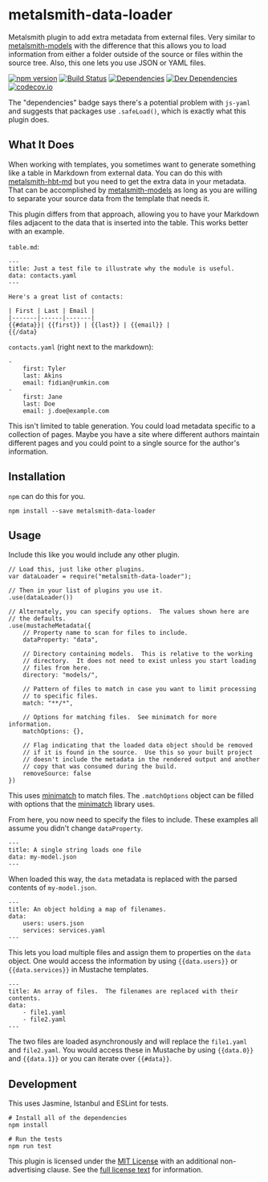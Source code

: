metalsmith-data-loader
======================

Metalsmith plugin to add extra metadata from external files.  Very similar to [metalsmith-models] with the difference that this allows you to load information from either a folder outside of the source or files within the source tree.  Also, this one lets you use JSON or YAML files.

[![npm version][npm-badge]][npm-link]
[![Build Status][travis-badge]][travis-link]
[![Dependencies][dependencies-badge]][dependencies-link]
[![Dev Dependencies][devdependencies-badge]][devdependencies-link]
[![codecov.io][codecov-badge]][codecov-link]

The "dependencies" badge says there's a potential problem with `js-yaml` and suggests that packages use `.safeLoad()`, which is exactly what this plugin does.


What It Does
------------

When working with templates, you sometimes want to generate something like a table in Markdown from external data.  You can do this with [metalsmith-hbt-md] but you need to get the extra data in your metadata.  That can be accomplished by [metalsmith-models] as long as you are willing to separate your source data from the template that needs it.

This plugin differs from that approach, allowing you to have your Markdown files adjacent to the data that is inserted into the table.  This works better with an example.

`table.md`:

    ---
    title: Just a test file to illustrate why the module is useful.
    data: contacts.yaml
    ---

    Here's a great list of contacts:

    | First | Last | Email |
    |-------|------|-------|
    {{#data}}| {{first}} | {{last}} | {{email}} |
    {{/data}

`contacts.yaml` (right next to the markdown):

    -
        first: Tyler
        last: Akins
        email: fidian@rumkin.com
    -
        first: Jane
        last: Doe
        email: j.doe@example.com

This isn't limited to table generation.  You could load metadata specific to a collection of pages.  Maybe you have a site where different authors maintain different pages and you could point to a single source for the author's information.


Installation
------------

`npm` can do this for you.

    npm install --save metalsmith-data-loader


Usage
-----

Include this like you would include any other plugin.

    // Load this, just like other plugins.
    var dataLoader = require("metalsmith-data-loader");

    // Then in your list of plugins you use it.
    .use(dataLoader())

    // Alternately, you can specify options.  The values shown here are
    // the defaults.
    .use(mustacheMetadata({
        // Property name to scan for files to include.
        dataProperty: "data",

        // Directory containing models.  This is relative to the working
        // directory.  It does not need to exist unless you start loading
        // files from here.
        directory: "models/",

        // Pattern of files to match in case you want to limit processing
        // to specific files.
        match: "**/*",

        // Options for matching files.  See minimatch for more information.
        matchOptions: {},

        // Flag indicating that the loaded data object should be removed
        // if it is found in the source.  Use this so your built project
        // doesn't include the metadata in the rendered output and another
        // copy that was consumed during the build.
        removeSource: false
    })

This uses [minimatch] to match files.  The `.matchOptions` object can be filled with options that the [minimatch] library uses.

From here, you now need to specify the files to include.  These examples all assume you didn't change `dataProperty`.

    ---
    title: A single string loads one file
    data: my-model.json
    ---

When loaded this way, the `data` metadata is replaced with the parsed contents of `my-model.json`.

    ---
    title: An object holding a map of filenames.
    data:
        users: users.json
        services: services.yaml
    ---

This lets you load multiple files and assign them to properties on the `data` object.  One would access the information by using `{{data.users}}` or `{{data.services}}` in Mustache templates.

    ---
    title: An array of files.  The filenames are replaced with their contents.
    data:
        - file1.yaml
        - file2.yaml
    ---

The two files are loaded asynchronously and will replace the `file1.yaml` and `file2.yaml`.  You would access these in Mustache by using `{{data.0}}` and `{{data.1}}` or you can iterate over `{{#data}}`.


Development
-----------

This uses Jasmine, Istanbul and ESLint for tests.

    # Install all of the dependencies
    npm install

    # Run the tests
    npm run test

This plugin is licensed under the [MIT License][License] with an additional non-advertising clause.  See the [full license text][License] for information.


[codecov-badge]: https://codecov.io/github/tests-always-included/metalsmith-data-loader/coverage.svg?branch=master
[codecov-link]: https://codecov.io/github/tests-always-included/metalsmith-data-loader?branch=master
[dependencies-badge]: https://david-dm.org/tests-always-included/metalsmith-data-loader.png
[dependencies-link]: https://david-dm.org/tests-always-included/metalsmith-data-loader
[devdependencies-badge]: https://david-dm.org/tests-always-included/metalsmith-data-loader/dev-status.png
[devdependencies-link]: https://david-dm.org/tests-always-included/metalsmith-data-loader#info=devDependencies
[License]: LICENSE.md
[metalsmith-hbt-md]: https://github.com/ahdiaz/metalsmith-hbt-md
[metalsmith-models]: https://github.com/jaichandra/metalsmith-models
[minimatch]: https://github.com/isaacs/minimatch
[Mustache]: https://mustache.github.io/
[npm-badge]: https://badge.fury.io/js/metalsmith-data-loader.svg
[npm-link]: https://npmjs.org/package/metalsmith-data-loader
[travis-badge]: https://secure.travis-ci.org/tests-always-included/metalsmith-data-loader.png
[travis-link]: http://travis-ci.org/tests-always-included/metalsmith-data-loader
